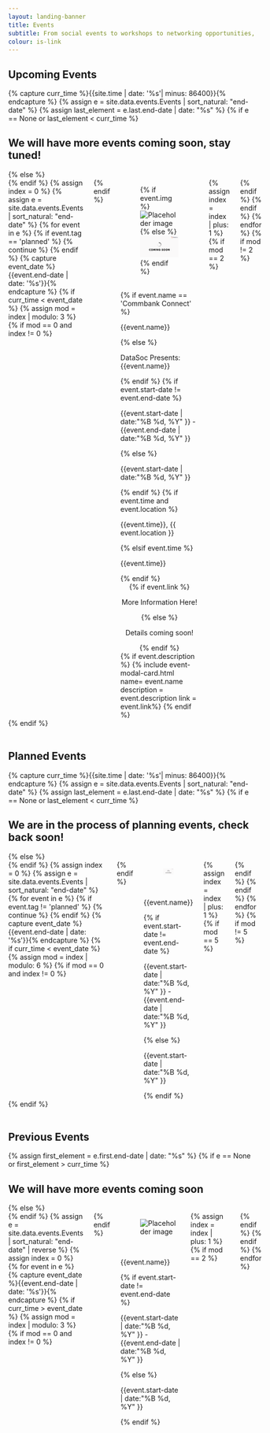 ```yaml
---
layout: landing-banner
title: Events
subtitle: From social events to workshops to networking opportunities, stay updated to make sure you don't miss out!
colour: is-link
---
```

<style>
    .card{
        min-height:100%;
        display:flex;
        flex-direction:column;
    }
    .card-image{
        display:flex;
        flex-grow:2;
    }
</style>
<link  rel="stylesheet" href="https://unpkg.com/bulma-modal-fx/dist/css/modal-fx.min.css" />
<div class="hero-body background-shade">
    <h2 class="title is-1 centered">Upcoming Events</h2>
    {% capture curr_time %}{{site.time | date: '%s'| minus: 86400}}{% endcapture %}
    {% assign e = site.data.events.Events | sort_natural: "end-date" %}
    {% assign last_element = e.last.end-date | date: "%s" %}
    {% if e == None or last_element < curr_time %}
        <h2> We will have more events coming soon, stay tuned! </h2>
    {% else %}
        <div class='columns'>
    {% endif %}
    {% assign index = 0 %}
    {% assign e = site.data.events.Events | sort_natural: "end-date" %}
    {% for event in e %}
        {% if event.tag == 'planned' %}
            {% continue %}
        {% endif %}
        {% capture event_date %}{{event.end-date | date: '%s'}}{% endcapture %}
        {% if curr_time < event_date %}
            {% assign mod = index | modulo: 3 %}
            {% if mod == 0 and index != 0 %}
                <div class='columns'>
            {% endif %}
            <div class='column is-4'>
                <div class="card">
                    <div class="card-image">
                        <figure class="image is-3by3">
                        {% if event.img %}
                        <img src="{{event.img}}" alt="Placeholder image">
                        {% else %}
                        <img src="/assets/images/events/upcoming_events.png" alt="Placeholder image">
                        {% endif %}
                        </figure>
                    </div>
                    <br>
                    <div class='card-content'>
                        {% if event.name == 'Commbank Connect' %}
                            <p class='title is-4 has-text-centered is-uppercase'>{{event.name}}</p>
                        {% else %}
                            <p class='title is-4 has-text-centered is-uppercase'>DataSoc Presents: {{event.name}}</p>
                        {% endif %}
                        {% if event.start-date != event.end-date %}
                            <p class='subtitle is-6 has-text-centered'>{{event.start-date | date:"%B %d, %Y" }} - {{event.end-date | date:"%B %d, %Y" }}</p>
                        {% else %}
                            <p class='subtitle is-6 has-text-centered'>{{event.start-date | date:"%B %d, %Y" }}</p>
                        {% endif %}
                        {% if event.time and event.location %}
                            <p class='subtitle is-6 has-text-centered'>{{event.time}}, {{ event.location }}</p>
                        {% elsif event.time %}
                            <p class='subtitle is-6 has-text-centered'>{{event.time}}</p>
                        {% endif %}
                        <div  style="text-align: center;">
                            {% if event.link %}
                                <span class="button modal-button" data-target="event-- {{ event.name | replace: ' ', '-' | downcase }}">
                                    <p class='subtitle is-6 has-text-centered'>More Information Here!</p>
                                </span>
                            {% else %}
                                <p class='subtitle is-6 has-text-centered'>Details coming soon!</p>
                            {% endif %}
                        </div>
                        {% if event.description %}
                            {% include event-modal-card.html name= event.name description = event.description link = event.link%}
                        {% endif %}
                        <br>
                    </div>
                </div>
            </div>
            {% assign index = index | plus: 1 %}
            {% if mod == 2 %}
                </div>
            {% endif %}
        {% endif %}
    {% endfor %}
    {% if mod != 2 %}
        </div>
    {% endif %}
    <br>
    <br>
    <h2 class="title is-1 centered">Planned Events</h2>
    {% capture curr_time %}{{site.time | date: '%s'| minus: 86400}}{% endcapture %}
    {% assign e = site.data.events.Events | sort_natural: "end-date" %}
    {% assign last_element = e.last.end-date | date: "%s" %}
    {% if e == None or last_element < curr_time %}
        <h2> We are in the process of planning events, check back soon! </h2>
    {% else %}
        <div class='columns'>
    {% endif %}
    {% assign index = 0 %}
    {% assign e = site.data.events.Events | sort_natural: "end-date" %}
    {% for event in e %}
        {% if event.tag != 'planned' %}
            {% continue %}
        {% endif %}
        {% capture event_date %}{{event.end-date | date: '%s'}}{% endcapture %}
        {% if curr_time < event_date %}
            {% assign mod = index | modulo: 6 %}
            {% if mod == 0 and index != 0 %}
                <div class='columns'>
            {% endif %}
            <div class='column is-2'>
                <div class="card">
                    <div class="card-image">
                        <figure class="image is-3by3">
                        <img src="/assets/images/events/planned_events.png" alt="Placeholder image">
                        </figure>
                    </div>
                    <br>
                    <div class='media-content'>
                        <p class='title is-4 has-text-centered is-uppercase'>{{event.name}}</p>
                        <!-- {% if event.description %}
                            <p class='is-size-8 has-text-centered has-text-weight-light'>{{event.description}}</p>
                            <br>
                        {% endif %} -->
                        {% if event.start-date != event.end-date %}
                            <p class='subtitle is-6 has-text-centered'>{{event.start-date | date:"%B %d, %Y" }} - {{event.end-date | date:"%B %d, %Y" }}</p>
                        {% else %}
                            <p class='subtitle is-6 has-text-centered'>{{event.start-date | date:"%B %d, %Y" }}</p>
                        {% endif %}
                        <br>
                    </div>
                </div>
            </div>
            {% assign index = index | plus: 1 %}
            {% if mod == 5 %}
                </div>
            {% endif %}
        {% endif %}
    {% endfor %}
    {% if mod != 5 %}
        </div>
    {% endif %}
    <br>
    <br>
    <h2 class="title is-1 centered">Previous Events</h2>
    {% assign first_element = e.first.end-date | date: "%s" %}
    {% if e == None or first_element > curr_time %}
        <h2> We will have more events coming soon </h2>
    {% else %}
        <div class='columns'>
    {% endif %}
    {% assign e = site.data.events.Events | sort_natural: "end-date" | reverse %}
    {% assign index = 0 %}
    {% for event in e %}
        {% capture event_date %}{{event.end-date | date: '%s'}}{% endcapture %}
        {% if curr_time > event_date %}
            {% assign mod = index | modulo: 3 %}
            {% if mod == 0 and index != 0 %}
                <div class='columns'>
            {% endif %}
            <div class='column is-4'>
                <div class="card">
                    <div class="card-image">
                        <figure class="image is-3by3">
                        <img src="{{event.img}}" alt="Placeholder image">
                        </figure>
                    </div>
                    <br>
                    <div class='media-content'>
                        <p class='title is-5 has-text-centered is-uppercase'> {{event.name}}</p>
                        {% if event.start-date != event.end-date %}
                            <p class='subtitle is-6 has-text-centered'>{{event.start-date | date:"%B %d, %Y" }} - {{event.end-date | date:"%B %d, %Y" }}</p>
                        {% else %}
                            <p class='subtitle is-6 has-text-centered'>{{event.start-date | date:"%B %d, %Y" }}</p>
                        {% endif %}
                        <br>
                    </div>
                </div>
            </div>
            {% assign index = index | plus: 1 %}
            {% if mod == 2 %}
                </div>
            {% endif %}
        {% endif %}
    {% endfor %}
</div>
<script src="/assets/js/modals.js"></script>
